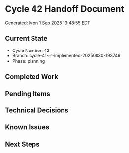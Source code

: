# Cycle 42 Handoff Document

Generated: Mon  1 Sep 2025 13:48:55 EDT

## Current State
- Cycle Number: 42
- Branch: cycle-41-✅-implemented-20250830-193749
- Phase: planning

## Completed Work
<!-- Updated by each agent as they complete their phase -->

## Pending Items
<!-- Items that need attention in the next phase or cycle -->

## Technical Decisions
<!-- Important technical decisions made during this cycle -->

## Known Issues
<!-- Issues discovered but not yet resolved -->

## Next Steps
<!-- Clear action items for the next agent/cycle -->

